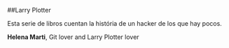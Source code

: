 
##Larry Plotter 

Esta serie de libros cuentan la história de un hacker de los que hay pocos.


**Helena Marti**, Git lover and Larry Plotter lover

